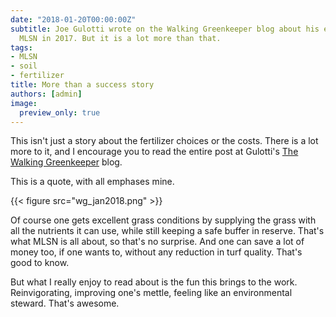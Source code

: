 ```yaml
---
date: "2018-01-20T00:00:00Z"
subtitle: Joe Gulotti wrote on the Walking Greenkeeper blog about his experience using
  MLSN in 2017. But it is a lot more than that.
tags:
- MLSN
- soil
- fertilizer
title: More than a success story
authors: [admin]
image:
  preview_only: true
---
```


This isn't just a story about the fertilizer choices or the costs. There is a lot more to it, and I encourage you to read the entire post at Gulotti's [The Walking Greenkeeper](http://www.thewalkinggreenkeeper.com/2018/01/near-end-of-summer-last-season-john.html) blog.

This is a quote, with all emphases mine.

{{< figure src="wg_jan2018.png" >}}

Of course one gets excellent grass conditions by supplying the grass with all the nutrients it can use, while still keeping a safe buffer in reserve. That's what MLSN is all about, so that's no surprise. And one can save a lot of money too, if one wants to, without any reduction in turf quality. That's good to know. 

But what I really enjoy to read about is the fun this brings to the work. Reinvigorating, improving one's mettle, feeling like an environmental steward. That's awesome. 

